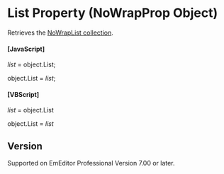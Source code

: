# List Property (NoWrapProp Object)

Retrieves the [NoWrapList collection](../no_wrap_list/index).

#### \[JavaScript\]

_list_ =
object.List;

object.List = _list_;

#### \[VBScript\]

_list_ =
object.List

object.List = _list_

## Version

Supported on EmEditor Professional Version 7.00 or later.